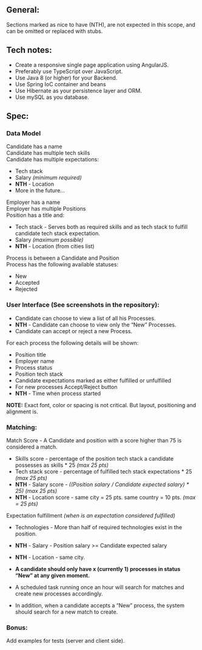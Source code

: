 ## General:
Sections marked as nice to have (NTH), are not expected in this scope, and can be omitted or replaced with stubs.

## Tech notes:
* Create a responsive single page application using AngularJS.
* Preferably use TypeScript over JavaScript.
* Use Java 8 (or higher) for your Backend.
* Use Spring IoC container and beans
* Use Hibernate as your persistence layer and ORM.
* Use mySQL as you database.

## Spec:

### Data Model
Candidate has a name  
Candidate has multiple tech skills  
Candidate has multiple expectations:  
* Tech stack
* Salary *(minimum required)*
* **NTH** - Location
* More in the future...

Employer has a name  
Employer has multiple Positions  
Position has a title and:  
* Tech stack - Serves both as required skills and as tech stack to fulfill candidate tech stack expectation.
* Salary *(maximum possible)*
* **NTH** - Location (from cities list)

Process is between a Candidate and Position  
Process has the following available statuses:
* New
* Accepted 
* Rejected

### User Interface (See screenshots in the repository):
* Candidate can choose to view a list of all his Processes.
* **NTH** - Candidate can choose to view only the “New” Processes.
* Candidate can accept or reject a new Process.

For each process the following details will be shown:
* Position title
* Employer name
* Process status
* Position tech stack
* Candidate expectations marked as either fulfilled or unfulfilled
* For new processes Accept/Reject button
* **NTH** - Time when process started

**NOTE:** Exact font, color or spacing is not critical. But layout, positioning and alignment is.

### Matching:
Match Score - A Candidate and position with a score higher than 75 is considered a match.
* Skills score - percentage of the position tech stack a candidate possesses as skills * 25 *(max 25 pts)*
* Tech stack score - percentage of fulfilled tech stack expectations * 25 *(max 25 pts)*
* **NTH** - Salary score -  *((Position salary / Candidate expected salary) * 25)  (max 25 pts)*
* **NTH** - Location score - same city = 25 pts. same country = 10 pts.  *(max = 25 pts)*

Expectation fulfillment *(when is an expectation considered fulfilled)*
* Technologies - More than half of required technologies exist in the position.
* **NTH** - Salary - Position salary >= Candidate expected salary
* **NTH** - Location - same city.

* **A candidate should only have x (currently 1) processes in status “New” at any given moment.**
* A scheduled task running once an hour will search for matches and create new processes accordingly.
* In addition, when a candidate accepts a “New” process, the system should search for a new match to create.

### Bonus:
Add examples for tests (server and client side).
